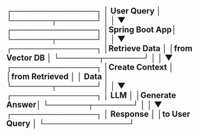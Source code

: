 ┌───────────────┐
│ User Query    │
└───────┬───────┘
        │
        │
        ▼
┌───────────────┐
│Spring Boot App│
└───────┬───────┘
        │
        │
        ▼
┌───────────────┐
│Retrieve Data  │
│from Vector DB │
└───────┬───────┘
        │
        │
        ▼
┌───────────────┐
│Create Context │
│from Retrieved │
│   Data        │
└───────┬───────┘
        │
        │
        ▼
┌───────────────┐
│     LLM       │
│Generate Answer│
└───────┬───────┘
        │
        │
        ▼
┌───────────────┐
│  Response     │
│to User Query  │
└───────────────┘
-
